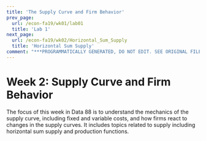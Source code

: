 ```yaml
---
title: 'The Supply Curve and Firm Behavior'
prev_page:
  url: /econ-fa19/wk01/lab01
  title: 'Lab 1'
next_page:
  url: /econ-fa19/wk02/Horizontal_Sum_Supply
  title: 'Horizontal Sum Supply'
comment: "***PROGRAMMATICALLY GENERATED, DO NOT EDIT. SEE ORIGINAL FILES IN /content***"
---
```

# Week 2: Supply Curve and Firm Behavior

The focus of this week in Data 88 is to understand the mechanics of the supply curve, including fixed and variable costs, and how firms react to changes in the supply curves. It includes topics related to supply including horizontal sum supply and production functions.